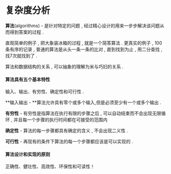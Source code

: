 # 复杂度分析

**算法**\(algorithms\) - 是针对特定的问题 , 经过精心设计的用来一步步解决该问题从而得到答案的过程 .

直观简单的例子 , 把大象装冰箱的过程 , 就是一个简答算法 . 更真实的例子 , 100条有序的记录 , 普通的算法是从头一条一条的比对 , 直到找到为止 , 用二分查找 , 找7次就找到了 .

算法和数据结构的关系 , 可以抽象的理解为米与巧妇的关系 .

#### 算法具有五个基本特性

输入、输出、有穷性、确定性和可行性 .

**输入输出 - **算法允许具有零个或多个输入,但是必须至少有一个或多个输出 .

**有穷性** - 有穷性是指算法在执行有限的步骤之后 , 可以自动结束而不会出现无限循环 , 并且每一个步骤的执行时间都在可接受的范围内

**确定性** - 算法的每一步骤都具有确定的含义 , 不会出现二义性 .

**可行性** - 再现有的条件下算法的每一个步骤都应该是可以实现的 .

#### 算法设计和实现的原则

正确性、健壮性、高效性、环保性和可读性！




